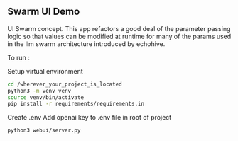 ## Swarm UI Demo 

UI Swarm concept. This app refactors a good deal of the parameter passing logic so that values can be modified at runtime for many of the params used in the llm swarm architecture introduced by echohive. 

To run : 

Setup virtual environment 

```bash
cd /wherever_your_project_is_located
python3 -m venv venv 
source venv/bin/activate 
pip install -r requirements/requirements.in
```


Create .env Add openai key to .env file in root of project

```bash
python3 webui/server.py
```